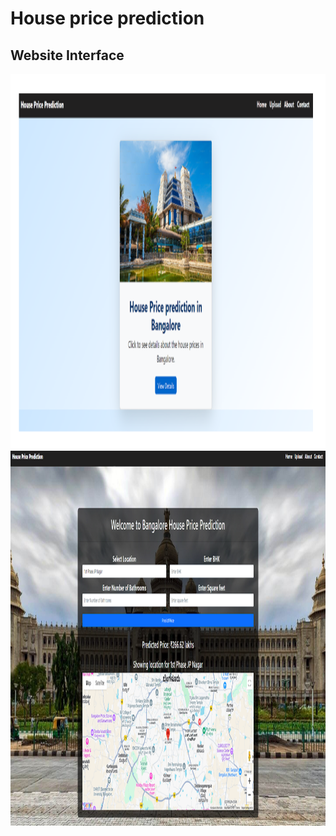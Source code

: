 # House price prediction

## Website Interface

<img src="Picture1.png" height="600" width="600">

<img src="Picture2.png" height="600" width="600">
